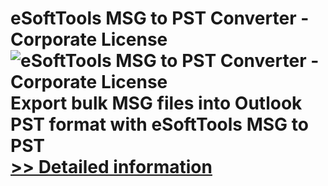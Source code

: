 # eSoftTools MSG to PST Converter - Corporate License<br />![eSoftTools MSG to PST Converter - Corporate License](https://mycommerce.akamaized.net/api/pimages/P300909955/BIG/300909955.PNG)<br />Export bulk MSG files into Outlook PST format with eSoftTools MSG to PST<br />[>> Detailed information](https://secure.shareit.com/shareit/product.html?productid=300909955&affiliateid=200057808)